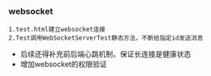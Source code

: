 ### websocket
```
1.test.html建立websocket连接
2.Test调用WebSocketServerTest静态方法，不断给指定id发送消息
```
- 后续还得补充前后端心跳机制，保证长连接是健康状态
- 增加websocket的权限验证

